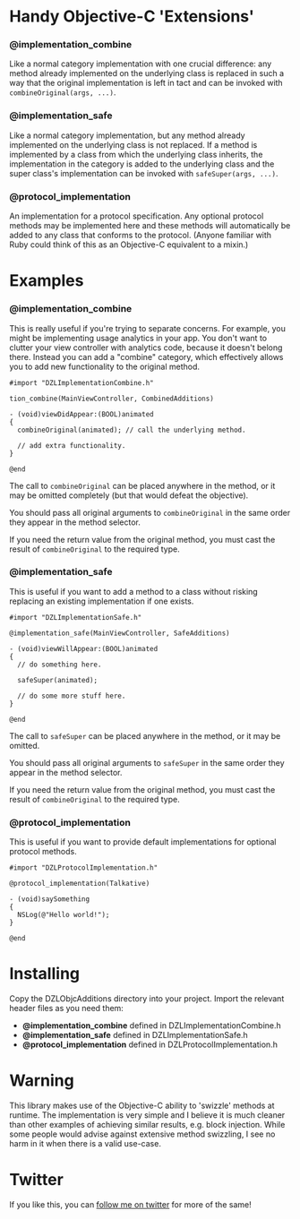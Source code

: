 Handy Objective-C 'Extensions'
================

### @implementation_combine

Like a normal category implementation with one crucial difference: any method already implemented on the underlying class is replaced in such a way that the original implementation is left in tact and can be invoked with `combineOriginal(args, ...)`.

### @implementation_safe

Like a normal category implementation, but any method already implemented on the underlying class is not replaced. If a method is implemented by a class from which the underlying class inherits, the implementation in the category is added to the underlying class and the super class's implementation can be invoked with `safeSuper(args, ...)`.

### @protocol_implementation

An implementation for a protocol specification. Any optional protocol methods may be implemented here and these methods will automatically be added to any class that conforms to the protocol. (Anyone familiar with Ruby could think of this as an Objective-C equivalent to a mixin.)


# Examples

### @implementation_combine

This is really useful if you're trying to separate concerns. For example, you might be implementing usage analytics in your app. You don't want to clutter your view controller with analytics code, because it doesn't belong there. Instead you can add a "combine" category, which effectively allows you to add new functionality to the original method.

```objc
#import "DZLImplementationCombine.h"

tion_combine(MainViewController, CombinedAdditions)

- (void)viewDidAppear:(BOOL)animated
{
  combineOriginal(animated); // call the underlying method.
  
  // add extra functionality.
}

@end
```

The call to `combineOriginal` can be placed anywhere in the method, or it may be omitted completely (but that would defeat the objective).

You should pass all original arguments to `combineOriginal` in the same order they appear in the method selector.

If you need the return value from the original method, you must cast the result of `combineOriginal` to the required type.

### @implementation_safe

This is useful if you want to add a method to a class without risking replacing an existing implementation if one exists.

```objc
#import "DZLImplementationSafe.h"

@implementation_safe(MainViewController, SafeAdditions)

- (void)viewWillAppear:(BOOL)animated
{
  // do something here.
  
  safeSuper(animated);
  
  // do some more stuff here.
}

@end
```

The call to `safeSuper` can be placed anywhere in the method, or it may be omitted.

You should pass all original arguments to `safeSuper` in the same order they appear in the method selector.

If you need the return value from the original method, you must cast the result of `combineOriginal` to the required type.

### @protocol_implementation

This is useful if you want to provide default implementations for optional protocol methods.

```objc
#import "DZLProtocolImplementation.h"

@protocol_implementation(Talkative)

- (void)saySomething
{
  NSLog(@"Hello world!");
}

@end
```

# Installing

Copy the DZLObjcAdditions directory into your project. Import the relevant header files as you need them:
* **@implementation_combine** defined in DZLImplementationCombine.h
* **@implementation_safe** defined in DZLImplementationSafe.h
* **@protocol_implementation** defined in DZLProtocolImplementation.h

# Warning

This library makes use of the Objective-C ability to 'swizzle' methods at runtime. The implementation is very simple and I believe it is much cleaner than other examples of achieving similar results, e.g. block injection. While some people would advise against extensive method swizzling, I see no harm in it when there is a valid use-case.

# Twitter

If you like this, you can [follow me on twitter][twitter] for more of the same!

[twitter]: http://twitter.com/dodsios
